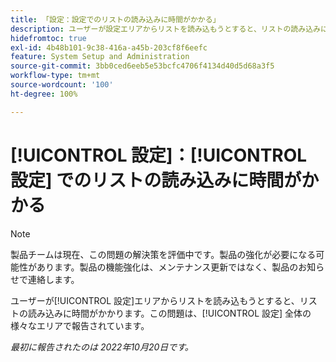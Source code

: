```yaml
---
title: 「設定：設定でのリストの読み込みに時間がかかる」
description: ユーザーが設定エリアからリストを読み込もうとすると、リストの読み込みに時間がかかります。この問題は、設定全体の様々なエリアで報告されています。
hidefromtoc: true
exl-id: 4b48b101-9c38-416a-a45b-203cf8f6eefc
feature: System Setup and Administration
source-git-commit: 3bb0ced6eeb5e53bcfc4706f4134d40d5d68a3f5
workflow-type: tm+mt
source-wordcount: '100'
ht-degree: 100%

---
```


# [!UICONTROL 設定]：[!UICONTROL 設定] でのリストの読み込みに時間がかかる

<!--Converted to story-->

>[!NOTE]
>
>製品チームは現在、この問題の解決策を評価中です。製品の強化が必要になる可能性があります。製品の機能強化は、メンテナンス更新ではなく、製品のお知らせで連絡します。

ユーザーが[!UICONTROL 設定]エリアからリストを読み込もうとすると、リストの読み込みに時間がかかります。この問題は、[!UICONTROL 設定] 全体の様々なエリアで報告されています。

_最初に報告されたのは 2022年10月20日です。_
